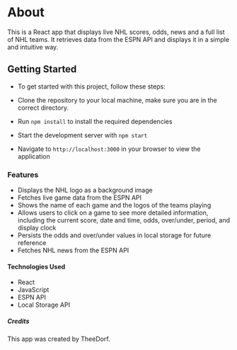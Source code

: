 # About

This is a React app that displays live NHL scores, odds, news and a full list of NHL teams. It retrieves data from the ESPN API and displays it in a simple and intuitive way.

## Getting Started

* To get started with this project, follow these steps:

* Clone the repository to your local machine, make sure you are in the correct directory.
* Run `npm install` to install the required dependencies
* Start the development server with `npm start`
* Navigate to `http://localhost:3000` in your browser to view the application

### Features

* Displays the NHL logo as a background image
* Fetches live game data from the ESPN API
* Shows the name of each game and the logos of the teams playing
* Allows users to click on a game to see more detailed information, including the current score, date and time, odds, over/under, period, and display clock
* Persists the odds and over/under values in local storage for future reference
* Fetches NHL news from the ESPN API

#### Technologies Used
* React
* JavaScript
* ESPN API
* Local Storage API

##### Credits

This app was created by TheeDorf. 